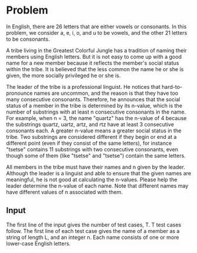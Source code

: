# Problem

In English, there are 26 letters that are either vowels or consonants. In this problem, we consider a, e, i, o, and u to be vowels, and the other 21 letters to be consonants.

A tribe living in the Greatest Colorful Jungle has a tradition of naming their members using English letters. But it is not easy to come up with a good name for a new member because it reflects the member's social status within the tribe. It is believed that the less common the name he or she is given, the more socially privileged he or she is.

The leader of the tribe is a professional linguist. He notices that hard-to-pronounce names are uncommon, and the reason is that they have too many consecutive consonants. Therefore, he announces that the social status of a member in the tribe is determined by its n-value, which is the number of substrings with at least n consecutive consonants in the name. For example, when n = 3, the name "quartz" has the n-value of 4 because the substrings quartz, uartz, artz, and rtz have at least 3 consecutive consonants each. A greater n-value means a greater social status in the tribe. Two substrings are considered different if they begin or end at a different point (even if they consist of the same letters), for instance "tsetse" contains 11 substrings with two consecutive consonants, even though some of them (like "tsetse" and "tsetse") contain the same letters.

All members in the tribe must have their names and n given by the leader. Although the leader is a linguist and able to ensure that the given names are meaningful, he is not good at calculating the n-values. Please help the leader determine the n-value of each name. Note that different names may have different values of n associated with them.

## Input

The first line of the input gives the number of test cases, T. T test cases follow. The first line of each test case gives the name of a member as a string of length L, and an integer n. Each name consists of one or more lower-case English letters.
